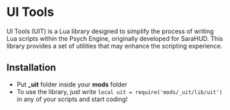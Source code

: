 # UI Tools

UI Tools (UIT) is a Lua library designed to simplify the process of writing Lua scripts within the Psych Engine, originally developed for SaraHUD. This library provides a set of utilities that may enhance the scripting experience.
## Installation
- Put **_uit** folder inside your **mods** folder
- To use the library, just write `local uit = require('mods/_uit/lib/uit')` in any of your scripts and start coding!